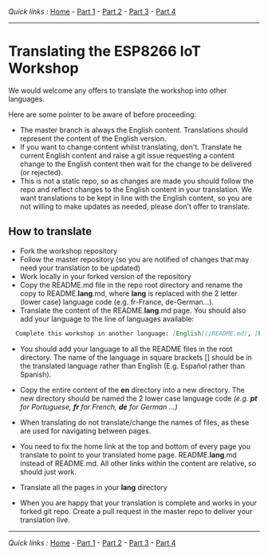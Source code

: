 *Quick links :*
[Home](/README.md) - [Part 1](/en/part1/README.md) - [Part 2](/en/part2/README.md) - [Part 3](/en/part3/README.md) - [Part 4](/en/part4/README.md)
***

# Translating the ESP8266 IoT Workshop

We would welcome any offers to translate the workshop into other languages.  

Here are some pointer to be aware of before proceeding:

- The master branch is always the English content.  Translations should represent the content of the English version.
- If you want to change content whilst translating, don't.  Translate he current English content and raise a git issue requesting a content change to the English content then wait for the change to be delivered (or rejected).
- This is not a static repo, so as changes are made you should follow the repo and reflect changes to the English content in your translation.  We want translations to be kept in line with the English content, so you are not willing to make updates as needed, please don't offer to translate.
  
## How to translate

- Fork the workshop repository
- Follow the master repository (so you are notified of changes that may need your translation to be updated)
- Work locally in your forked version of the repository
- Copy the README.md file in the repo root directory and rename the copy to README.**lang**.md, where **lang** is replaced with the 2 letter (lower case) language code (e.g. fr-France, de-German...).  
- Translate the content of the README.**lang**.md page.  You should also add your language to the line of languages available:

```md
  Complete this workshop in another language: [English](/README.md), [Português](/README.pt.md)
```

- You should add your language to all the README files in the root directory.  The name of the language in square brackets [] should be in the translated language rather than English (E.g. Español rather than Spanish).

- Copy the entire content of the **en** directory into a new directory.  The new directory should be named the 2 lower case language code *(e.g. **pt** for Portuguese, **fr** for French, **de** for German ...)*
- When translating do not translate/change the names of files, as these are used for navigating between pages.
- You need to fix the home link at the top and bottom of every page you translate to point to your translated home page.  README.**lang**.md instead of README.md.  All other links within the content are relative, so should just work.
- Translate all the pages in your **lang** directory
- When you are happy that your translation is complete and works in your forked git repo.  Create a pull request in the master repo to deliver your translation live.

***
*Quick links :*
[Home](/README.md) - [Part 1](/en/part1/README.md) - [Part 2](/en/part2/README.md) - [Part 3](/en/part3/README.md) - [Part 4](/en/part4/README.md)
